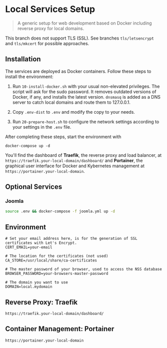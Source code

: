 # Local Services Setup

> A generic setup for web development based on Docker including reverse proxy
> for local domains.

This branch does not support TLS (SSL).
See branches `tls/letsencrypt` and `tls/mkcert` for possible approaches.

## Installation

The services are deployed as Docker containers. Follow these steps to install the
environment:

1. Run `10-install-docker.sh` with your usual non-elevated privileges.
The script will ask for the sudo password.
It removes outdated versions of Docker, if any, and installs the latest version.
`dnsmasq` is added as a DNS server to catch local domains and route them to 127.0.0.1. 


2. Copy `.env-dist` to `.env` and modify the copy to your needs.


3. Run `20-prepare-host.sh` to configure the network settings according to your settings
in the `.env` file.

After completing these steps, start the environment with

```shell
docker-compose up -d
```

You'll find the dashboard of **Traefik**, the reverse proxy and load balancer, at
`https://traefik.your-local-domain/dashboard/`
and **Portainer**, the graphical user interface for Docker and
Kybernetes management at
`https://portainer.your-local-domain`.

## Optional Services

### Joomla

```bash
source .env && docker-compose -f joomla.yml up -d
```

## Environment


```dotenv
# Set your email address here, is for the generation of SSL certificates with Let's Encrypt.
CERT_EMAIL=your-email

# The location for the certificates (not used)
CA_STORE=/usr/local/share/ca-certificates

# The master password of your browser, used to access the NSS database
BROWSER_PASSWORD=your-browsers-master-password

# The domain you want to use
DOMAIN=local.mydomain
```

## Reverse Proxy: Traefik

`https://traefik.your-local-domain/dashboard/`

## Container Management: Portainer

`https://portainer.your-local-domain`
